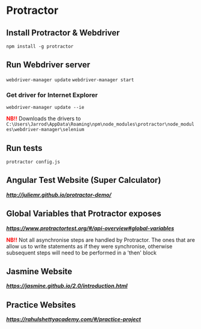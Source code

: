 # Protractor

## Install Protractor & Webdriver

`npm install -g protractor`

## Run Webdriver server

`webdriver-manager update`
`webdriver-manager start`

### Get driver for Internet Explorer

`webdriver-manager update --ie`

<span style="color: red"><b>NB!!</b></span> Downloads the drivers to `C:\Users\Jarrod\AppData\Roaming\npm\node_modules\protractor\node_modules\webdriver-manager\selenium`

## Run tests

`protractor config.js`

## Angular Test Website (Super Calculator)

**_http://juliemr.github.io/protractor-demo/_**

## Global Variables that Protractor exposes

**_https://www.protractortest.org/#/api-overview#global-variables_**

<span style="color: red"><b>NB!!</b></span> Not all asynchronise steps are handled by Protractor. The ones that are allow us to write statements as if they were synchronise, otherwise subsequent steps will need to be performed in a 'then' block

## Jasmine Website

**_https://jasmine.github.io/2.0/introduction.html_**

## Practice Websites

**_https://rahulshettyacademy.com/#/practice-project_**
